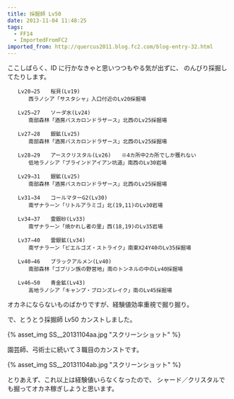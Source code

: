 ```yaml
---
title: 採掘師 Lv50
date: 2013-11-04 11:48:25
tags:
  - FF14
  - ImportedFromFC2
imported_from: http://quercus2011.blog.fc2.com/blog-entry-32.html
---
```

ここしばらく、ID に行かなきゃと思いつつもやる気が出ずに、
のんびり採掘してたりします。
<!-- more -->

```
　　Lv20⇒25　　桜貝(Lv19)
　　　　西ラノシア「サスタシャ」入口付近のLv20採掘場

　　Lv25⇒27　　ソーダ水(Lv24)
　　　　南部森林「酒房バスカロンドラザース」北西のLv25採掘場

　　Lv27⇒28　　銀鉱(Lv25)
　　　　南部森林「酒房バスカロンドラザース」北西のLv25採掘場

　　Lv28⇒29　　アースクリスタル(Lv26)　　※4カ所中2カ所でしか獲れない
　　　　低地ラノシア「ブラインドアイアン坑道」南西のLv30岩場

　　Lv29⇒31　　銀鉱(Lv25)
　　　　南部森林「酒房バスカロンドラザース」北西のLv25採掘場

　　Lv31⇒34　　コールマターG2(Lv30)
　　　　南ザナラーン「リトルアラミゴ」北(19,11)のLv30岩場

　　Lv34⇒37　　霊銀砂(Lv33)
　　　　南ザナラーン「焼かれし者の里」西(18,19)のLv35岩場

　　Lv37⇒40　　霊銀鉱(Lv34)
　　　　南ザナラーン「ビエルゴズ・ストライク」南東X24Y40のLv35採掘場

　　Lv40⇒46　　ブラックアルメン(Lv40)
　　　　南部森林「ゴブリン族の野営地」南のトンネルの中のLv40採掘場

　　Lv46⇒50　　青金鉱(Lv43)
　　　　高地ラノシア「キャンプ・ブロンズレイク」南のLv45採掘場
```

オカネにならないものばかりですが、経験値効率重視で掘り掘り。

で、とうとう採掘師 Lv50 カンストしました。

{% asset_img SS__20131104aa.jpg "スクリーンショット" %}


園芸師、弓術士に続いて３職目のカンストです。

{% asset_img SS__20131104ab.jpg "スクリーンショット" %}


とりあえず、これ以上は経験値いらなくなったので、
シャード／クリスタルでも掘ってオカネ稼ぎしようと思います。
